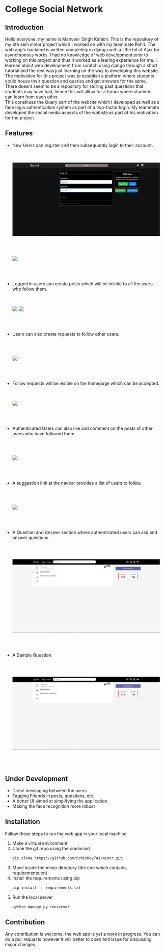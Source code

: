 # College Social Network

## Introduction

Hello everyone, my name is Manveer Singh Kahlon. This is the repository of my 6th sem
minor project which I worked on with my teammate Rohit. The web app's backend is written completely in django with
a little bit of Ajax for asynchronous works. I had no knowledge of web development prior to working on this project and thus it worked as a learing experience for me. I learned about web development from scratch using django through a short tutorial and the rest was just learning on the way to developing this website. <br>
The motivation for this project was to establish a platform where students could house their question and queries and get answers for the same. There doesnt seem to be a repository for storing past questions that students may have had, hence this will allow for a forum where students can learn from each other.<br> This constitues the Query part of the website which I developed as well as a face login authentication system as part of a two-factor login. My teammate developed the social media aspects of the webiste as part of his motivation for the project. 

## Features

<ul>
  <li>New Users can register and then subsequently login to their account.</li>
  <br><br>
  
  ![](images/Login.jpg)

<br><br>

![](images/Register.png)

<br><br>

  <li>Logged in users can create posts which will be visible to all the users who follow them.</li>
  <br><br>

![](images/NewPost.png)
![](images/Home1.png)

<br><br>

  <li>Users can also create requests to follow other users.</li>

<br><br>

![](images/Follow.png)

<br><br>

  <li>Follow requests will be visible on the homepage which can be accepted.</li>
  <br><br>

![](images/Home2.png)

<br><br>

  <li>Authenticated Users can also like and comment on the posts of other users who have followed them.</li>

<br><br>

![](images/Like.png)

<br><br>

  <li>A suggestion link at the navbar provides a list of users to follow.</li>

<br><br>

![](images/Suggestion.png)

<br><br>

  <li>A Question and Answer section where authenticated users can ask and answer questions.</li>

<br><br>

![](images/Query.jpg)

<br><br>
  
<li>A Sample Question.</li>
  
<br><br>  
 
![](images/Query.jpg)  

<br><br>    
</ul>

## Under Development

<ul>
  <li>Direct messaging between the users.</li>
  <li>Tagging Friends in posts, questions, etc.</li>
  <li>A better UI aimed at simplifying the application</li>
  <li>Making the face recognition more robust</li>
</ul>

## Installation

<p>Follow these steps to run the web app in your local machine</p>

<ol>
  <li>Make a virtual environment</li>
  <li>Clone the git repo using the command
  
  ``` bash
  git clone https://github.com/RohitRoy741/minor.git
  ```
  </li>
  <li> Move inside the minor directory (the one which contains requirements.txt) </li>
  <li> Install the requirements using pip
  
  ``` bash
  pip install -r requirements.txt
  ```
  </li>
  <li> Run the local server 
  
  ``` bash
  python manage.py runserver
  ```
  </li>
</ol>

## Contribution

<p> Any contribution is welcome, the web app is yet a work in progress. You can do a pull requests however it will better to
open and issue for discussing major changes </p>
